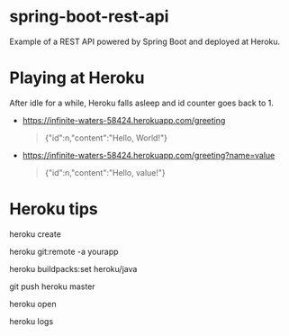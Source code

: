 # spring-boot-rest-api
Example of a REST API powered by Spring Boot and deployed at Heroku.

# Playing at Heroku
After idle for a while, Heroku falls asleep and id counter goes back to 1.
- https://infinite-waters-58424.herokuapp.com/greeting
  > {"id":n,"content":"Hello, World!"}

- https://infinite-waters-58424.herokuapp.com/greeting?name=value
  > {"id":n,"content":"Hello, value!"}

# Heroku tips
heroku create

heroku git:remote -a yourapp

heroku buildpacks:set heroku/java

git push heroku master

heroku open

heroku logs

